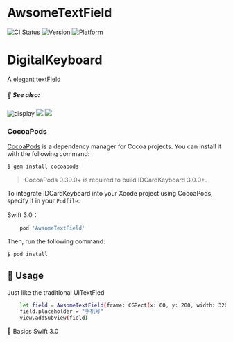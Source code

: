 # AwsomeTextField

[![CI Status](http://img.shields.io/travis/kishikawakatsumi/IDCardKeyboard.svg?style=flat)](https://travis-ci.org/kishikawakatsumi/IDCardKeyboard)
[![Version](https://img.shields.io/cocoapods/v/IDCardKeyboard.svg?style=flat)](http://cocoadocs.org/docsets/IDCardKeyboard)
[![Platform](https://img.shields.io/cocoapods/p/IDCardKeyboard.svg?style=flat)](http://cocoadocs.org/docsets/IDCardKeyboard)

# DigitalKeyboard
A elegant textField
##### :eyes: See also:
![display](https://cloud.githubusercontent.com/assets/8440220/18740685/8f6b6824-80dd-11e6-99a7-6a8a76152bab.gif)
![](http://7xslr9.com1.z0.glb.clouddn.com/IDKeyboard_id.gif) ![](http://7xslr9.com1.z0.glb.clouddn.com/IDKeyboard_nu.gif) 
### CocoaPods

[CocoaPods](http://cocoapods.org) is a dependency manager for Cocoa projects. You can install it with the following command:

```bash
$ gem install cocoapods
```

> CocoaPods 0.39.0+ is required to build IDCardKeyboard 3.0.0+.

To integrate IDCardKeyboard into your Xcode project using CocoaPods, specify it in your `Podfile`:

Swift 3.0：
```ruby
    pod 'AwsomeTextField'
```


Then, run the following command:

```bash
$ pod install
```

## :book: Usage
Just like the traditional UITextFied 
  ``` bash
      let field = AwsomeTextField(frame: CGRect(x: 60, y: 200, width: 320, height: 44))
      field.placeholder = "手机号"
      view.addSubview(field)
  ```
   :key: Basics Swift 3.0
